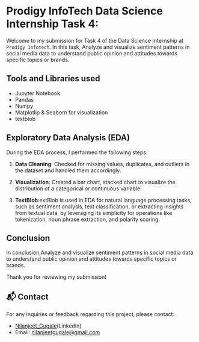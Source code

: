 # Prodigy InfoTech Data Science Internship Task 4:

Welcome to my submission for Task 4 of the Data Science Internship at `Prodigy Infotech`. In this task, Analyze and visualize sentiment patterns in social media data to understand public opinion and attitudes towards specific topics or brands.


## Tools and Libraries used
- Jupyter Notebook
- Pandas
- Numpy
- Matplotlip & Seaborn for visualization
- textblob


## Exploratory Data Analysis (EDA)

During the EDA process, I performed the following steps:

1. **Data Cleaning**: Checked for missing values, duplicates, and outliers in the dataset and handled them accordingly.

2. **Visualization**: Created a bar chart, stacked chart to visualize the distribution of a categorical or continuous variable.

3. **TextBlob**:extBlob is used in EDA for natural language processing tasks, such as sentiment analysis, text classification, or extracting insights from textual data, by leveraging its simplicity for operations like tokenization, noun phrase extraction, and polarity scoring.



## Conclusion

In conclusion,Analyze and visualize sentiment patterns in social media data to understand public opinion and attitudes towards specific topics or brands.

Thank you for reviewing my submission!

## 📬 Contact

For any inquiries or feedback regarding this project, please contact:

- <a>[Nilanjeet_Gugale](https://www.linkedin.com/in/nilanjeet-gugale-b06534252/)(LinkedIn)</a>
- Email: nilanjeetgugale@gmail.com
